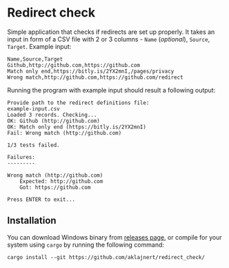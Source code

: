 # Redirect check

Simple application that checks if redirects are set up properly. It takes an input in form of a CSV
file with 2 or 3 columns - `Name` (*optional*), `Source`, `Target`. Example input:  
```csv
Name,Source,Target
Github,http://github.com,https://github.com
Match only end,https://bitly.is/2YX2mnI,/pages/privacy
Wrong match,http://github.com,https://github.com/redirect
```

Running the program with example input should result a following output:  
```
Provide path to the redirect definitions file:
example-input.csv
Loaded 3 records. Checking...
OK: Github (http://github.com)
OK: Match only end (https://bitly.is/2YX2mnI)
Fail: Wrong match (http://github.com)

1/3 tests failed.

Failures:
---------

Wrong match (http://github.com)
	Expected: http://github.com
	Got: https://github.com

Press ENTER to exit...

```

## Installation

You can download Windows binary from [releases page](https://github.com/aklajnert/redirect_check/), 
or compile for your system using `cargo` by running the following command:  
```shell script
cargo install --git https://github.com/aklajnert/redirect_check/
```
